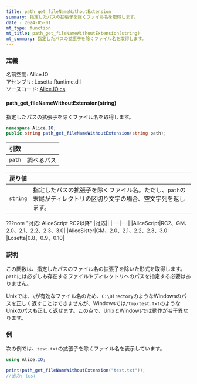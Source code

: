 ```yaml
---
title: path_get_fileNameWithoutExtension
summary: 指定したパスの拡張子を除くファイル名を取得します。
date : 2024-05-01
mt_type: function
mt_title: path_get_fileNameWithoutExtension(string)
mt_summary: 指定したパスの拡張子を除くファイル名を取得します。
---
```


### 定義
名前空間: Alice.IO<br/>
アセンブリ: Losetta.Runtime.dll<br/>
ソースコード: [Alice.IO.cs](https://github.com/WSOFT-Project/Losetta/blob/master/Losetta.Runtime/Alice.IO.cs)

#### path_get_fileNameWithoutExtension(string)

指定したパスの拡張子を除くファイル名を取得します。

```cs title="AliceScript"
namespace Alice.IO;
public string path_get_fileNameWithoutExtension(string path);
```

|引数| |
|-|-|
|`path`|調べるパス|

|戻り値| |
|-|-|
|`string`|指定したパスの拡張子を除くファイル名。ただし、`path`の末尾がディレクトリの区切り文字の場合、空文字列を返します。|

???note "対応: AliceScript RC2以降"
    |対応||
    |---|---|
    |AliceScript|RC2、GM、2.0、2.1、2.2、2.3、3.0|
    |AliceSister|GM、2.0、2.1、2.2、2.3、3.0|
    |Losetta|0.8、0.9、0.10|

### 説明
この関数は、指定したパスのファイル名の拡張子を除いた形式を取得します。
`path`には必ずしも存在するファイルやディレクトリへのパスを指定する必要はありません。

Unixでは、`\`が有効なファイル名のため、`C:\Directory`のようなWindowsのパスを正しく返すことはできませんが、Windowsでは`/tmp/test.txt`のようなUnixのパスも正しく返せます。この点で、UnixとWindowsでは動作が若干異なります。

### 例
次の例では、`test.txt`の拡張子を除くファイル名を表示しています。

```cs title="AliceScript"
using Alice.IO;

print(path_get_fileNameWithoutExtension("test.txt"));
//出力: test
```